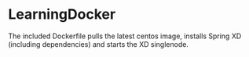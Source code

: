 # LearningDocker
The included Dockerfile pulls the latest centos image, installs Spring XD (including
dependencies) and starts the XD singlenode.